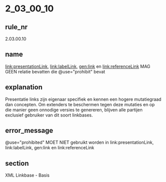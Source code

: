 # 2_03_00_10

## rule_nr
2.03.00.10

## name
<link:presentationLink>, <link:labelLink>, <gen:link> en <link:referenceLink> MAG GEEN relatie bevatten die @use="prohibit" bevat

## explanation
Presentatie links zijn eigenaar specifiek en kennen een hogere mutatiegraad dan concepten. Om extenders te beschermen tegen deze mutaties en op die manier geen onnodige versies te genereren, blijven alle partijen exclusief gebruiker van dit soort linkbases.

## error_message
@use=&quot;prohibited&quot; MOET NIET gebruikt worden in link:presentationLink, link:labelLink, gen:link en link:referenceLink

## section
XML Linkbase - Basis

